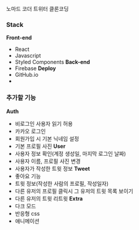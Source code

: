 
노마드 코더 트위터 클론코딩
### Stack
**Front-end**
- React
- Javascript
- Styled Components
**Back-end**
- Firebase
**Deploy**
- GitHub.io
- 
### 추가할 기능
**Auth**
- 비로그인 사용자 읽기 허용
- 카카오 로그인 
- 회원가입 시 기본 닉네임 설정
- 기본 프로필 사진 
**User**
- 사용자 정보 확인(계정 생성일, 마지막 로그인 날짜)
- 사용자 이름, 프로필 사진 변경
- 사용자가 작성한 트윗 정보 
**Tweet**
- 좋아요 기능 
- 트윗 정보(작성한 사람의 프로필, 작성일자)
- 다른 유저의 프로필 클릭시 그 유저의 트윗 목록 보이기
- 다른 유저의 트윗 리트윗
**Extra**
- 다크 모드
- 반응형 css
- 애니메이션 
